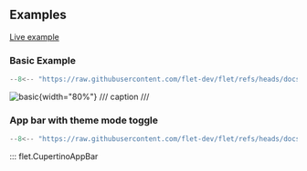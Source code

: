 ## Examples

[Live example](https://flet-controls-gallery.fly.dev/navigation/cupertinoappbar)

### Basic Example

```python
--8<-- "https://raw.githubusercontent.com/flet-dev/flet/refs/heads/docs/fix-links/sdk/python/examples/controls/cupertino-app-bar/basic.py"
```

![basic](https://raw.githubusercontent.com/flet-dev/flet/docs/fix-links/sdk/python/examples/controls/cupertino-app-bar/media/basic.png){width="80%"}
/// caption
///

### App bar with theme mode toggle

```python
--8<-- "https://raw.githubusercontent.com/flet-dev/flet/refs/heads/docs/fix-links/sdk/python/examples/controls/cupertino-app-bar/theme-mode-toggle.py"
```

::: flet.CupertinoAppBar
